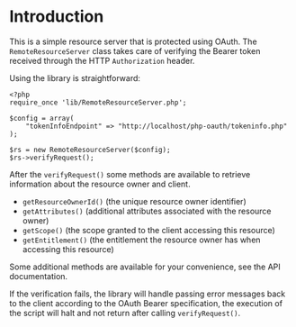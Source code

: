 # Introduction
This is a simple resource server that is protected using OAuth. The
`RemoteResourceServer` class takes care of verifying the Bearer token
received through the HTTP `Authorization` header.

Using the library is straightforward:

    <?php
    require_once 'lib/RemoteResourceServer.php';

    $config = array(
        "tokenInfoEndpoint" => "http://localhost/php-oauth/tokeninfo.php"
    );

    $rs = new RemoteResourceServer($config);
    $rs->verifyRequest();

After the `verifyRequest()` some methods are available to retrieve information
about the resource owner and client.

* `getResourceOwnerId()` (the unique resource owner identifier)
* `getAttributes()` (additional attributes associated with the resource owner)
* `getScope()` (the scope granted to the client accessing this resource)
* `getEntitlement()` (the entitlement the resource owner has when accessing this 
  resource)

Some additional methods are available for your convenience, see the API 
documentation.

If the verification fails, the library will handle passing error messages back
to the client according to the OAuth Bearer specification, the execution of the
script will halt and not return after calling `verifyRequest()`.
